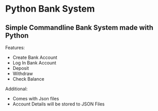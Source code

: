 # Python Bank System
## Simple Commandline Bank System made with Python

Features:
- Create Bank Account
- Log In Bank Account
- Deposit
- Withdraw
- Check Balance

Additional:
- Comes with Json files
- Account Details will be stored to JSON Files
